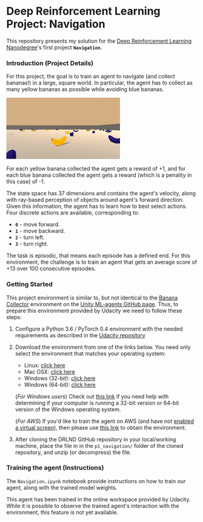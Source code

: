 # Deep Reinforcement Learning Project: Navigation

This repository presents my solution for the [Deep Reinforcement Learning Nanodegree](https://www.udacity.com/course/deep-reinforcement-learning-nanodegree--nd893)'s first project **`Navigation`**. 

### Introduction (Project Details) 

For this project, the goal is to train an agent to navigate (and collect bananas!) in a large, square world. In particular, the agent has to collect as many yellow bananas as possible while avoiding blue bananas. 

![Trained Agent](images/Bananas_way.gif)

For each yellow banana collected the agent gets a reward of +1, and for each blue banana collected the agent gets a reward (which is a penality in this case) of -1.

The state space has 37 dimensions and contains the agent's velocity, along with ray-based perception of objects around agent's forward direction.  Given this information, the agent has to learn how to best select actions.  Four discrete actions are available, corresponding to:
- **`0`** - move forward.
- **`1`** - move backward.
- **`2`** - turn left.
- **`3`** - turn right.

The task is episodic, that means each episode has a defined end. For this environment, the challenge is to train an agent that gets an average score of +13 over 100 consecutive episodes.

### Getting Started

This project environment is similar to, but not identical to the [Banana Collector](https://github.com/Unity-Technologies/ml-agents/blob/master/docs/Learning-Environment-Examples.md#banana-collector) environment on the [Unity ML-agents GitHub page](https://github.com/Unity-Technologies/ml-agents). Thus, to prepare this environment provided by Udacity we need to follow these steps:

1. Configure a Python 3.6 / PyTorch 0.4 environment with the needed requirements as described in the [Udacity repository](https://github.com/udacity/deep-reinforcement-learning#dependencies)

2. Download the environment from one of the links below.  You need only select the environment that matches your operating system:
    - Linux: [click here](https://s3-us-west-1.amazonaws.com/udacity-drlnd/P1/Banana/Banana_Linux.zip)
    - Mac OSX: [click here](https://s3-us-west-1.amazonaws.com/udacity-drlnd/P1/Banana/Banana.app.zip)
    - Windows (32-bit): [click here](https://s3-us-west-1.amazonaws.com/udacity-drlnd/P1/Banana/Banana_Windows_x86.zip)
    - Windows (64-bit): [click here](https://s3-us-west-1.amazonaws.com/udacity-drlnd/P1/Banana/Banana_Windows_x86_64.zip)
    
    (_For Windows users_) Check out [this link](https://support.microsoft.com/en-us/help/827218/how-to-determine-whether-a-computer-is-running-a-32-bit-version-or-64) if you need help with determining if your computer is running a 32-bit version or 64-bit version of the Windows operating system.

    (_For AWS_) If you'd like to train the agent on AWS (and have not [enabled a virtual screen](https://github.com/Unity-Technologies/ml-agents/blob/master/docs/Training-on-Amazon-Web-Service.md)), then please use [this link](https://s3-us-west-1.amazonaws.com/udacity-drlnd/P1/Banana/Banana_Linux_NoVis.zip) to obtain the environment.

3. After cloning the DRLND GitHub repository in your local/working machine, place the file in in the `p1_navigation/` folder of the cloned repository, and unzip (or decompress) the file. 

### Training the agent (Instructions) 

The `Navigation.ipynb` notebook provide instructions on how to train our agent, along with the trained model weights.

This agent has been trained in the online workspace provided by Udacity. While it is possible to observe the trained agent's interaction with the environment, this feature is not yet available. 

